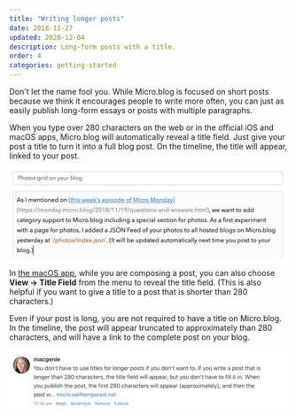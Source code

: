 ```yaml
---
title: "Writing longer posts"
date: 2018-11-27
updated: 2020-12-04
description: Long-form posts with a title.
order: 4
categories: getting-started
---
```

Don't let the name fool you. While Micro.blog is focused on short posts because we think it encourages people to write more often, you can just as easily publish long-form essays or posts with multiple paragraphs.

When you type over 280 characters on the web or in the official iOS and macOS apps, Micro.blog will automatically reveal a title field. Just give your post a title to turn it into a full blog post. On the timeline, the title will appear, linked to your post.

<img src="/assets/images/web/editing-title.png" width="500" height="164" alt="Screenshot of editing with title">

In [the macOS app](/2017/mac-version/), while you are composing a post, you can also choose **View → Title Field** from the menu to reveal the title field. (This is also helpful if you want to give a title to a post that is shorter than 280 characters.)

Even if your post is long, you are not required to have a title on Micro.blog. In the timeline, the post will appear truncated to approximately than 280 characters, and will have a link to the complete post on your blog.

<img src="/assets/images/web/editing-no-title.png" width="500" height="106" alt="Screenshot of a longer post without a title as it appears on the timeline">


